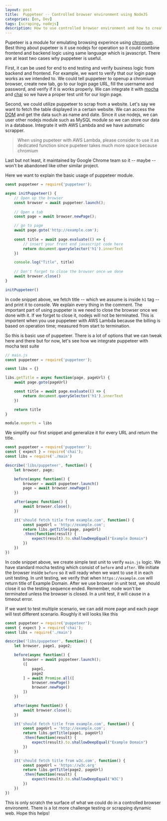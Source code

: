 ```yaml
---
layout: post
title:  Puppeteer -- Controlled browser environment using NodeJS
categories: [en, Dev]
tags: [scraping, nodejs]
description: How to use controlled browser environment and how to create test unit based on it
---
```


Pupeteer is a module for emulating browsing experince using [chromium](https://www.chromium.org).
Best thing about pupeteer is it use nodejs for operation so it could combine frontend and backend logic using same language which is javascript.
There are at least two cases why puppeteer is useful. 

First, it can be used for end to end testing and verify business logic from backend and frontend.
For example, we want to verify that our login page works as we intended to. 
We could tell puppeteer to openup a chromium browser, create new tab, go to our login page URL, fill the username and password, and verify if it is works properly.
We can integrate it with [mocha](https://mochajs.org) and [chai](https://www.chaijs.com) so we have a proper test unit for our login page.

Second, we could utilize puppeteer to scrap from a website.
Let's say we want to fetch the table displayed in a certain website.
We can access the [DOM](https://www.w3.org/TR/DOM-Level-2-Core/introduction.html) and get the data such as name and date.
Since it use nodejs, we can user other nodejs module such as MySQL module so we can store our data in a database.
Integrate it with AWS Lambda and we have automatic scrapper. 

> When using pupeteer with AWS Lambda, please consider to use it as dedicated function since pupeteer takes much more space because chromium

Last but not least, it maintained by Google Chrome team so it -- maybe -- won't be abandoned like other similar project.

Here we want to explain the basic usage of puppeteer module.

```javascript
const puppeteer = require('puppeteer');

async initPuppeteer() {
	// Open up the browser
	const browser = await puppeteer.launch();
	
	// Open a tab 
	const page = await browser.newPage();

	// go to page
	await page.goto('http://example.com');
	
	const title = await page.evaluate(() => {
		// insert your front end javascript code here
		return document.querySelector('h1').innerText
	})

	console.log("Title", title)
	
	// Don't forget to close the browser once we done
	await browser.close()
}

initPuppeteer()

```
In code snippet above, we fetch title -- which we assume is inside `h1` tag -- and print it to console. We explain every thing in the comment.
The important part of using puppeter is we need to close the browser once we done with it. If we forget to close it, nodejs will not be terminated.
This is importent when you use puppeteer with AWS Lambda because the billing is based on operation time; measured from start to termination.

So this is basic use of puppeteer. There is a lot of options that we can tweak here and there but for now, let's see how we integrate puppeteer with
mocha test suite


```javascript
// main.js
const puppeteer = require('puppeteer');

const libs = {}

libs.getTitle = async function(page, pageUrl) {
	await page.goto(pageUrl)

	const title = await page.evaluate(() => {
		return document.querySelector('h1').innerText
	})

	return title
}

module.exports = libs
```

We simplify our first snippet and generalize it for every URL and return the title. 

```javascript
const puppeteer = require('puppeteer');
const { expect } = require('chai');
const libs = require('./main')

describe('libs/puppeteer', function() {
	let browser, page;

	before(async function() {
		browser = await puppeteer.launch()
		page = await browser.newPage()
	})

	after(async function() {
		await browser.close();
	})

	it('should fetch title from example.com', function() {
		const pageUrl = 'http://example.com';
		return libs.getTitle(page, pageUrl)
		.then(function(result) {
			expect(result).to.shallowDeepEqual("Example Domain")
		})
	})
})
```

In code snippet above, we create simple test unit to verify `main.js` logic. We have standard mocha testing which consist of `before` and `after`.
We initiate the browser inside `before` so it will ready when we want to use it in each unit testing.
In unit testing, we verify that when `https://example.com` will return title of Example Domain. After we use browser in unit test, we should close it
so the testing sequence ended. Remember, node won't be terminated unless the browser is closed. In a unit test, it will cause in a timeout error.

If we want to test multiple scenario, we can add more page and each page will test different scenario. Roughly it will looks like this

```javascript
const puppeteer = require('puppeteer');
const { expect } = require('chai');
const libs = require('./main')

describe('libs/puppeteer', function() {
	let browser, page1, page2;

	before(async function() {
		browser = await puppeteer.launch();
		([
			page1,
			page2
		] = await Promise.all([
			browser.newPage()
			browser.newPage()
		])
	})

	after(async function() {
		await browser.close();
	})

	it('should fetch title from example.com', function() {
		const pageUrl = 'http://example.com';
		return libs.getTitle(page1, pageUrl)
		.then(function(result) {
			expect(result).to.shallowDeepEqual("Example Domain")
		})
	})

	it('should fetch title from w3c.com', function() {
		const pageUrl = 'https://w3c.org'
		return libs.getTitle(page2, pageUrl)
		.then(function(result) {
			expect(result).to.shallowDeepEqual('W3C')
		})
	})
})
```

This is only scratch the surface of what we could do in a controlled browser environemt. There is a lot more challenge testing or scrapping dynamic web. Hope this helps!
